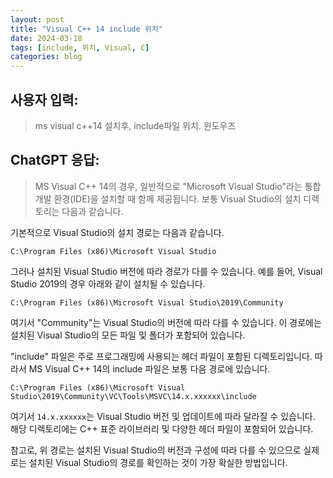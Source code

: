 ```yaml
---
layout: post
title: "Visual C++ 14 include 위치"
date: 2024-03-18
tags: [include, 위치, Visual, C]
categories: blog
---
```


## 사용자 입력:
> ms visual c++14 설치후, include파일 위치. 윈도우즈

## ChatGPT 응답:
> MS Visual C++ 14의 경우, 일반적으로 "Microsoft Visual Studio"라는 통합 개발 환경(IDE)을 설치할 때 함께 제공됩니다. 보통 Visual Studio의 설치 디렉토리는 다음과 같습니다.

기본적으로 Visual Studio의 설치 경로는 다음과 같습니다.

```
C:\Program Files (x86)\Microsoft Visual Studio
```

그러나 설치된 Visual Studio 버전에 따라 경로가 다를 수 있습니다. 예를 들어, Visual Studio 2019의 경우 아래와 같이 설치될 수 있습니다.

```
C:\Program Files (x86)\Microsoft Visual Studio\2019\Community
```

여기서 "Community"는 Visual Studio의 버전에 따라 다를 수 있습니다. 이 경로에는 설치된 Visual Studio의 모든 파일 및 폴더가 포함되어 있습니다.

"include" 파일은 주로 프로그래밍에 사용되는 헤더 파일이 포함된 디렉토리입니다. 따라서 MS Visual C++ 14의 include 파일은 보통 다음 경로에 있습니다.

```
C:\Program Files (x86)\Microsoft Visual Studio\2019\Community\VC\Tools\MSVC\14.x.xxxxxx\include
```

여기서 `14.x.xxxxxx`는 Visual Studio 버전 및 업데이트에 따라 달라질 수 있습니다. 해당 디렉토리에는 C++ 표준 라이브러리 및 다양한 헤더 파일이 포함되어 있습니다.

참고로, 위 경로는 설치된 Visual Studio의 버전과 구성에 따라 다를 수 있으므로 실제로는 설치된 Visual Studio의 경로를 확인하는 것이 가장 확실한 방법입니다.

